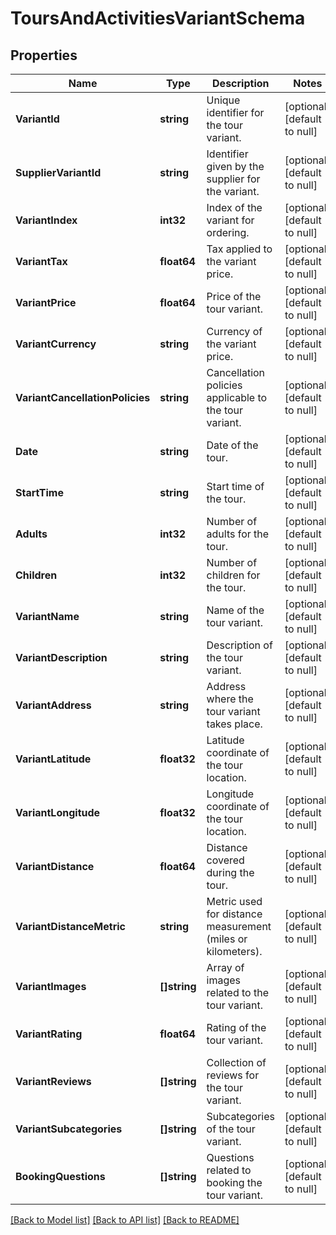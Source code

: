 # ToursAndActivitiesVariantSchema

## Properties
Name | Type | Description | Notes
------------ | ------------- | ------------- | -------------
**VariantId** | **string** | Unique identifier for the tour variant. | [optional] [default to null]
**SupplierVariantId** | **string** | Identifier given by the supplier for the variant. | [optional] [default to null]
**VariantIndex** | **int32** | Index of the variant for ordering. | [optional] [default to null]
**VariantTax** | **float64** | Tax applied to the variant price. | [optional] [default to null]
**VariantPrice** | **float64** | Price of the tour variant. | [optional] [default to null]
**VariantCurrency** | **string** | Currency of the variant price. | [optional] [default to null]
**VariantCancellationPolicies** | **string** | Cancellation policies applicable to the tour variant. | [optional] [default to null]
**Date** | **string** | Date of the tour. | [optional] [default to null]
**StartTime** | **string** | Start time of the tour. | [optional] [default to null]
**Adults** | **int32** | Number of adults for the tour. | [optional] [default to null]
**Children** | **int32** | Number of children for the tour. | [optional] [default to null]
**VariantName** | **string** | Name of the tour variant. | [optional] [default to null]
**VariantDescription** | **string** | Description of the tour variant. | [optional] [default to null]
**VariantAddress** | **string** | Address where the tour variant takes place. | [optional] [default to null]
**VariantLatitude** | **float32** | Latitude coordinate of the tour location. | [optional] [default to null]
**VariantLongitude** | **float32** | Longitude coordinate of the tour location. | [optional] [default to null]
**VariantDistance** | **float64** | Distance covered during the tour. | [optional] [default to null]
**VariantDistanceMetric** | **string** | Metric used for distance measurement (miles or kilometers). | [optional] [default to null]
**VariantImages** | **[]string** | Array of images related to the tour variant. | [optional] [default to null]
**VariantRating** | **float64** | Rating of the tour variant. | [optional] [default to null]
**VariantReviews** | **[]string** | Collection of reviews for the tour variant. | [optional] [default to null]
**VariantSubcategories** | **[]string** | Subcategories of the tour variant. | [optional] [default to null]
**BookingQuestions** | **[]string** | Questions related to booking the tour variant. | [optional] [default to null]

[[Back to Model list]](../README.md#documentation-for-models) [[Back to API list]](../README.md#documentation-for-api-endpoints) [[Back to README]](../README.md)

